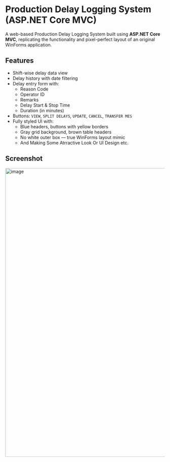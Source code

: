 # Production Delay Logging System (ASP.NET Core MVC)

A web-based Production Delay Logging System built using **ASP.NET Core MVC**, replicating the functionality and pixel-perfect layout of an original WinForms application.

## Features

- Shift-wise delay data view  
- Delay history with date filtering  
- Delay entry form with:
  - Reason Code
  - Operator ID
  - Remarks
  - Delay Start & Stop Time
  - Duration (in minutes)
- Buttons: `VIEW`, `SPLIT DELAYS`, `UPDATE`, `CANCEL`, `TRANSFER MES`
- Fully styled UI with:
  - Blue headers, buttons with yellow borders
  - Gray grid background, brown table headers
  - No white outer box — true WinForms layout mimic
  - And Making Some Atrractive Look Or UI Design etc.

## Screenshot

<img width="1905" height="914" alt="image" src="https://github.com/user-attachments/assets/becffdea-2ae5-4b7b-8715-af03200822a8" />


